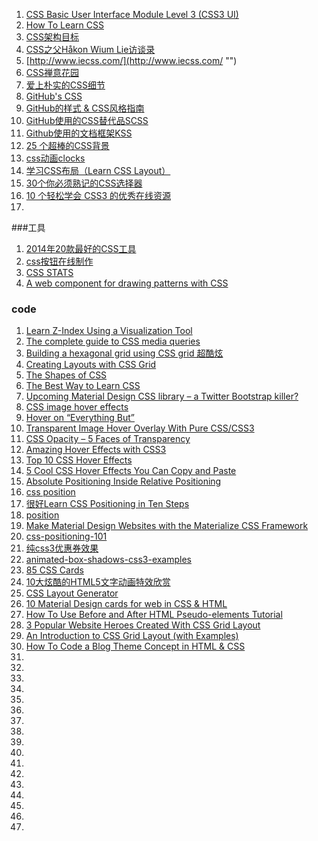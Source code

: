 1. [CSS Basic User Interface Module Level 3 (CSS3 UI)](https://www.w3.org/TR/css-ui-3/)
1. [How To Learn CSS](https://www.smashingmagazine.com/2019/01/how-to-learn-css/)
1. [CSS架构目标](http://www.admin10000.com/document/1229.html "")
2. [CSS之父Håkon Wium Lie访谈录](http://www.admin10000.com/document/5284.html "")
1. [http://www.iecss.com/](http://www.iecss.com/ "")
2. [CSS禅意花园](http://www.csszengarden.com/ "CSS禅意花园")
3. [爱上朴实的CSS细节](http://www.open-open.com/bbs/view/1348305430588 "")
4. [GitHub's CSS](http://markdotto.com/2014/07/23/githubs-css/ "")
5. [GitHub的样式 & CSS风格指南](https://github.com/styleguide/css "")
6. [GitHub使用的CSS替代品SCSS](https://github.com/nex3/sass "")
7. [Github使用的文档框架KSS](https://github.com/kneath/kss "")
8. [25 个超棒的CSS背景](http://www.php100.com/html/webkaifa/DIV_CSS/2012/0110/9644.html "")
9. [css动画clocks](https://cssanimation.rocks/clocks/ "")
10. [学习CSS布局（Learn CSS Layout）](http://learnlayout.com/ "学习css布局")
11. [30个你必须熟记的CSS选择器](http://code.tutsplus.com/tutorials/the-30-css-selectors-you-must-memorize--net-16048 "")
12. [10 个轻松学会 CSS3 的优秀在线资源](http://www.oschina.net/news/60989/10-best-online-resources-to-learn-css3-easily "")
13. []()

###工具
1. [2014年20款最好的CSS工具 ](http://www.admin10000.com/document/4578.html "")
2. [css按钮在线制作](http://www.bestcssbuttongenerator.com/ "")
3. [CSS STATS](https://cssstats.com/)
4. [A web component for drawing patterns with CSS](https://css-doodle.com/)

### code
1. [Learn Z-Index Using a Visualization Tool](https://thirumanikandan.com/posts/learn-z-index-using-a-visualization-tool)
2. [The complete guide to CSS media queries](https://polypane.app/blog/the-complete-guide-to-css-media-queries/?ref=devawesome.io)
3. [Building a hexagonal grid using CSS grid 超酷炫](https://ninjarockstar.dev/css-hex-grids/)
4. [Creating Layouts with CSS Grid](https://www.sitepoint.com/creating-css-grid-layouts/)
4. [The Shapes of CSS](https://css-tricks.com/the-shapes-of-css/)
4. [The Best Way to Learn CSS](https://webdesign.tutsplus.com/tutorials/the-best-way-to-learn-css--webdesign-11906)
4. [Upcoming Material Design CSS library – a Twitter Bootstrap killer?](http://materialdesignblog.com/upcoming-material-design-css-library-a-twitter-bootstrap-killer/)
4. [CSS image hover effects](http://www.corelangs.com/css/box/hover.html)
4. [Hover on “Everything But”](https://css-tricks.com/hover-on-everything-but/)
4. [Transparent Image Hover Overlay With Pure CSS/CSS3](https://www.cssscript.com/transparent-image-hover-overlay-with-pure-css-css3/)
4. [CSS Opacity – 5 Faces of Transparency](https://shibashake.com/wordpress-theme/css-opacity-5-faces-of-transparency)
4. [Amazing Hover Effects with CSS3](https://bavotasan.com/2011/amazing-hover-effects-with-css3/)
4. [Top 10 CSS Hover Effects](https://www.jeremycookson.com/top-10-css-hover-effects/)
4. [5 Cool CSS Hover Effects You Can Copy and Paste](https://designshack.net/articles/css/5-cool-css-hover-effects-you-can-copy-and-paste/)
4. [Absolute Positioning Inside Relative Positioning](https://css-tricks.com/absolute-positioning-inside-relative-positioning/)
4. [css  position](https://css-tricks.com/almanac/properties/p/position/)
4. [很好Learn CSS Positioning in Ten Steps](http://www.barelyfitz.com/screencast/html-training/css/positioning/)
4. [position](http://learnlayout.com/position.html)
4. [Make Material Design Websites with the Materialize CSS Framework](https://scotch.io/tutorials/make-material-design-websites-with-the-materialize-css-framework)
4. [css-positioning-101](https://alistapart.com/article/css-positioning-101)
4. [纯css3优惠券效果](https://www.a5xiazai.com/demo/code_pop/19/1127/)
4. [animated-box-shadows-css3-examples](https://www.html5andbeyond.com/animated-box-shadows-css3-examples/)
4. [85 CSS Cards](https://freefrontend.com/css-cards/)
4. [10大炫酷的HTML5文字动画特效欣赏](https://www.html5tricks.com/10-cool-html5-text-animation.html)
4. [CSS Layout Generator](https://www.webdesignrankings.com/resources/csslayoutgenerator/)
4. [10 Material Design cards for web in CSS & HTML](http://materialdesignblog.com/10-material-design-cards-for-web-in-css-html/)
4. [How To Use Before and After HTML Pseudo-elements Tutorial](https://www.codewall.co.uk/how-to-use-before-and-after-html-pseudo-elements-tutorial)
4. [3 Popular Website Heroes Created With CSS Grid Layout](https://dev.to/5t3ph/3-popular-website-heroes-created-with-css-grid-layout-4fdl)
4. [An Introduction to CSS Grid Layout (with Examples)](https://www.freecodecamp.org/news/intro-to-css-grid-layout/)
4. [How To Code a Blog Theme Concept in HTML & CSS](https://line25.com/tutorials/how-to-code-a-blog-theme-concept-in-html-css)
4. []()
4. []()
4. []()
4. []()
4. []()
4. []()
4. []()
4. []()
4. []()
4. []()
4. []()
4. []()
4. []()
4. []()
4. []()
4. []()
4. []()
